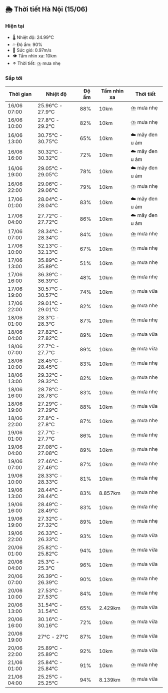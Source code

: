 ## 🌦️ Thời tiết Hà Nội (15/06)

### Hiện tại

- 🌡️ Nhiệt độ: 24.99℃
- 💦 Độ ẩm: 90%
- 💨 Sức gió: 0.97m/s
- 👁️ Tầm nhìn xa: 10km
- ☂️ Thời tiết: ⛈️ mưa nhẹ

### Sắp tới

| Thời gian | Nhiệt độ | Độ ẩm | Tầm nhìn xa | Thời tiết |
| --- | --- | --- | --- | --- |
| 16/06 07:00 | 25.96℃ - 27.9℃ | 88% | 10km | ⛈️ mưa nhẹ |
| 16/06 10:00 | 27.8℃ - 29.2℃ | 82% | 10km | ⛈️ mưa nhẹ |
| 16/06 13:00 | 30.75℃ - 30.75℃ | 65% | 10km | ☁️ mây đen u ám |
| 16/06 16:00 | 30.32℃ - 30.32℃ | 72% | 10km | ☁️ mây đen u ám |
| 16/06 19:00 | 29.05℃ - 29.05℃ | 78% | 10km | ☁️ mây đen u ám |
| 16/06 22:00 | 29.06℃ - 29.06℃ | 79% | 10km | ⛈️ mưa nhẹ |
| 17/06 01:00 | 28.04℃ - 28.04℃ | 83% | 10km | ☁️ mây đen u ám |
| 17/06 04:00 | 27.72℃ - 27.72℃ | 86% | 10km | ☁️ mây đen u ám |
| 17/06 07:00 | 28.34℃ - 28.34℃ | 84% | 10km | ⛈️ mưa nhẹ |
| 17/06 10:00 | 32.13℃ - 32.13℃ | 67% | 10km | ⛈️ mưa nhẹ |
| 17/06 13:00 | 35.89℃ - 35.89℃ | 51% | 10km | ⛈️ mưa nhẹ |
| 17/06 16:00 | 36.39℃ - 36.39℃ | 48% | 10km | ⛈️ mưa nhẹ |
| 17/06 19:00 | 30.57℃ - 30.57℃ | 74% | 10km | ⛈️ mưa vừa |
| 17/06 22:00 | 29.01℃ - 29.01℃ | 82% | 10km | ⛈️ mưa nhẹ |
| 18/06 01:00 | 28.3℃ - 28.3℃ | 87% | 10km | ⛈️ mưa nhẹ |
| 18/06 04:00 | 27.82℃ - 27.82℃ | 89% | 10km | ⛈️ mưa vừa |
| 18/06 07:00 | 27.7℃ - 27.7℃ | 89% | 10km | ⛈️ mưa vừa |
| 18/06 10:00 | 28.45℃ - 28.45℃ | 83% | 10km | ⛈️ mưa nhẹ |
| 18/06 13:00 | 29.32℃ - 29.32℃ | 82% | 10km | ⛈️ mưa nhẹ |
| 18/06 16:00 | 28.78℃ - 28.78℃ | 83% | 10km | ⛈️ mưa nhẹ |
| 18/06 19:00 | 27.29℃ - 27.29℃ | 88% | 10km | ⛈️ mưa vừa |
| 18/06 22:00 | 27.8℃ - 27.8℃ | 87% | 10km | ⛈️ mưa nhẹ |
| 19/06 01:00 | 27.7℃ - 27.7℃ | 86% | 10km | ⛈️ mưa nhẹ |
| 19/06 04:00 | 27.08℃ - 27.08℃ | 89% | 10km | ⛈️ mưa nhẹ |
| 19/06 07:00 | 27.46℃ - 27.46℃ | 87% | 10km | ⛈️ mưa nhẹ |
| 19/06 10:00 | 28.33℃ - 28.33℃ | 81% | 10km | ⛈️ mưa nhẹ |
| 19/06 13:00 | 28.44℃ - 28.44℃ | 83% | 8.857km | ⛈️ mưa nhẹ |
| 19/06 16:00 | 28.49℃ - 28.49℃ | 83% | 10km | ⛈️ mưa nhẹ |
| 19/06 19:00 | 27.32℃ - 27.32℃ | 89% | 10km | ⛈️ mưa nhẹ |
| 19/06 22:00 | 26.33℃ - 26.33℃ | 93% | 10km | ⛈️ mưa vừa |
| 20/06 01:00 | 25.82℃ - 25.82℃ | 94% | 10km | ⛈️ mưa vừa |
| 20/06 04:00 | 25.3℃ - 25.3℃ | 96% | 10km | ⛈️ mưa vừa |
| 20/06 07:00 | 26.39℃ - 26.39℃ | 90% | 10km | ⛈️ mưa nhẹ |
| 20/06 10:00 | 27.53℃ - 27.53℃ | 84% | 10km | ⛈️ mưa nhẹ |
| 20/06 13:00 | 31.54℃ - 31.54℃ | 65% | 2.429km | ⛈️ mưa vừa |
| 20/06 16:00 | 30.16℃ - 30.16℃ | 72% | 10km | ⛈️ mưa vừa |
| 20/06 19:00 | 27℃ - 27℃ | 87% | 10km | ⛈️ mưa vừa |
| 20/06 22:00 | 25.89℃ - 25.89℃ | 92% | 10km | ⛈️ mưa vừa |
| 21/06 01:00 | 25.84℃ - 25.84℃ | 91% | 10km | ⛈️ mưa nhẹ |
| 21/06 04:00 | 25.25℃ - 25.25℃ | 94% | 8.139km | ⛈️ mưa vừa |
